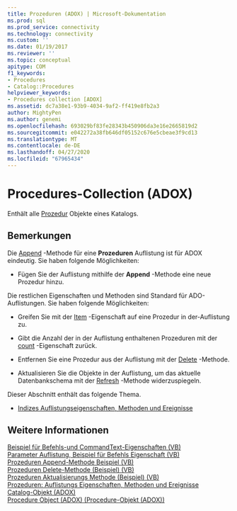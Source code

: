 ```yaml
---
title: Prozeduren (ADOX) | Microsoft-Dokumentation
ms.prod: sql
ms.prod_service: connectivity
ms.technology: connectivity
ms.custom: ''
ms.date: 01/19/2017
ms.reviewer: ''
ms.topic: conceptual
apitype: COM
f1_keywords:
- Procedures
- Catalog::Procedures
helpviewer_keywords:
- Procedures collection [ADOX]
ms.assetid: dc7a38e1-93b9-4034-9af2-ff419e8fb2a3
author: MightyPen
ms.author: genemi
ms.openlocfilehash: 693029bf83fe28343b450906da3e16e2665819d2
ms.sourcegitcommit: e042272a38fb646df05152c676e5cbeae3f9cd13
ms.translationtype: MT
ms.contentlocale: de-DE
ms.lasthandoff: 04/27/2020
ms.locfileid: "67965434"
---
```

# <a name="procedures-collection-adox"></a>Procedures-Collection (ADOX)
Enthält alle [Prozedur](../../../ado/reference/adox-api/procedure-object-adox.md) Objekte eines Katalogs.  
  
## <a name="remarks"></a>Bemerkungen  
 Die [Append](../../../ado/reference/adox-api/append-method-adox-procedures.md) -Methode für eine **Prozeduren** Auflistung ist für ADOX eindeutig. Sie haben folgende Möglichkeiten:  
  
-   Fügen Sie der Auflistung mithilfe der **Append** -Methode eine neue Prozedur hinzu.  
  
 Die restlichen Eigenschaften und Methoden sind Standard für ADO-Auflistungen. Sie haben folgende Möglichkeiten:  
  
-   Greifen Sie mit der [Item](../../../ado/reference/ado-api/item-property-ado.md) -Eigenschaft auf eine Prozedur in der-Auflistung zu.  
  
-   Gibt die Anzahl der in der Auflistung enthaltenen Prozeduren mit der [count](../../../ado/reference/ado-api/count-property-ado.md) -Eigenschaft zurück.  
  
-   Entfernen Sie eine Prozedur aus der Auflistung mit der [Delete](../../../ado/reference/adox-api/delete-method-adox-collections.md) -Methode.  
  
-   Aktualisieren Sie die Objekte in der Auflistung, um das aktuelle Datenbankschema mit der [Refresh](../../../ado/reference/ado-api/refresh-method-ado.md) -Methode widerzuspiegeln.  
  
 Dieser Abschnitt enthält das folgende Thema.  
  
-   [Indizes Auflistungseigenschaften, Methoden und Ereignisse](../../../ado/reference/adox-api/indexes-collection-properties-methods-and-events.md)  
  
## <a name="see-also"></a>Weitere Informationen  
 [Beispiel für Befehls-und CommandText-Eigenschaften (VB)](../../../ado/reference/adox-api/command-and-commandtext-properties-example-vb.md)   
 [Parameter Auflistung, Beispiel für Befehls Eigenschaft (VB)](../../../ado/reference/adox-api/parameters-collection-command-property-example-vb.md)   
 [Prozeduren Append-Methode Beispiel (VB)](../../../ado/reference/adox-api/procedures-append-method-example-vb.md)   
 [Prozeduren Delete-Methode (Beispiel) (VB)](../../../ado/reference/adox-api/procedures-delete-method-example-vb.md)   
 [Prozeduren Aktualisierungs Methode (Beispiel) (VB)](../../../ado/reference/adox-api/procedures-refresh-method-example-vb.md)   
 [Prozeduren: Auflistungs Eigenschaften, Methoden und Ereignisse](../../../ado/reference/adox-api/procedures-collection-properties-methods-and-events.md)   
 [Catalog-Objekt (ADOX)](../../../ado/reference/adox-api/catalog-object-adox.md)   
 [Procedure Object (ADOX) (Procedure-Objekt (ADOX))](../../../ado/reference/adox-api/procedure-object-adox.md)
